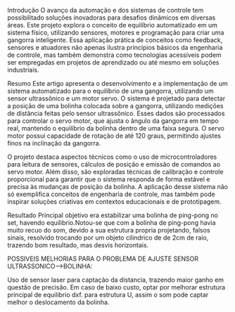 Introdução
O avanço da automação e dos sistemas de controle tem possibilitado soluções inovadoras para desafios dinâmicos em diversas áreas. Este projeto explora o conceito de equilíbrio automatizado em um sistema físico, utilizando sensores, motores e programação para criar uma gangorra inteligente. Essa aplicação prática de conceitos como feedback, sensores e atuadores não apenas ilustra princípios básicos da engenharia de controle, mas também demonstra como tecnologias acessíveis podem ser empregadas em projetos de aprendizado ou até mesmo em soluções industriais.

Resumo
Este artigo apresenta o desenvolvimento e a implementação de um sistema automatizado para o equilíbrio de uma gangorra, utilizando um sensor ultrassônico e um motor servo. O sistema é projetado para detectar a posição de uma bolinha colocada sobre a gangorra, utilizando medições de distância feitas pelo sensor ultrassônico. Esses dados são processados para controlar o servo motor, que ajusta o ângulo da gangorra em tempo real, mantendo o equilíbrio da bolinha dentro de uma faixa segura. O servo motor possui capacidade de rotação de até 120 graus, permitindo ajustes finos na inclinação da gangorra.

O projeto destaca aspectos técnicos como o uso de microcontroladores para leitura de sensores, cálculos de posição e emissão de comandos ao servo motor. Além disso, são exploradas técnicas de calibração e controle proporcional para garantir que o sistema responda de forma estável e precisa às mudanças de posição da bolinha. A aplicação desse sistema não só exemplifica conceitos de engenharia de controle, mas também pode inspirar soluções criativas em contextos educacionais e de prototipagem.


Resultado
Principal objetivo era estabilizar uma bolinha de ping-pong no set, havendo equilibrio.Notou-se que com a bolinha de ping-pong havia muito recuo do som, devido a sua estrutura propria projetando, falsos sinais, resolvido trocando por um objeto cilindrico de de 2cm de raio, trazendo bom resultado, mas desvis horizontais.

POSSIVEIS MELHORIAS PARA O PROBLEMA DE AJUSTE SENSOR ULTRASSONICO-->BOLINHA:

Uso de sensor laser para captação da distancia, trazendo maior ganho em questão de precisâo.
Em caso de baixo custo, optar por melhorar estrutura principal de equilibrio dxf. para estrutura U, assim o som pode captar melhor o deslocamento da bolinha.
